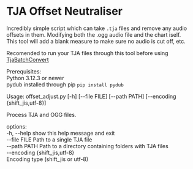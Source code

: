 # TJA Offset Neutraliser 

Incredibly simple script which can take `.tja` files and remove any audio offsets in them. Modifying both the .ogg audio file and the chart iself.   
This tool will add a blank measure to make sure no audio is cut off, etc.  

Recomended to run your TJA files through this tool before using [TjaBatchConvert](https://github.com/cainan-c/TaikoPythonTools/tree/main/TjaBatchConvert)  

Prerequisites:  
Python 3.12.3 or newer  
pydub installed through pip `pip install pydub`  

Usage: offset_adjust.py [-h] [--file FILE] [--path PATH] [--encoding {shift_jis,utf-8}]  

Process TJA and OGG files.  

options:  
  -h, --help            show this help message and exit  
  --file FILE           Path to a single TJA file  
  --path PATH           Path to a directory containing folders with TJA files  
  --encoding {shift_jis,utf-8}  
                        Encoding type (shift_jis or utf-8)  

